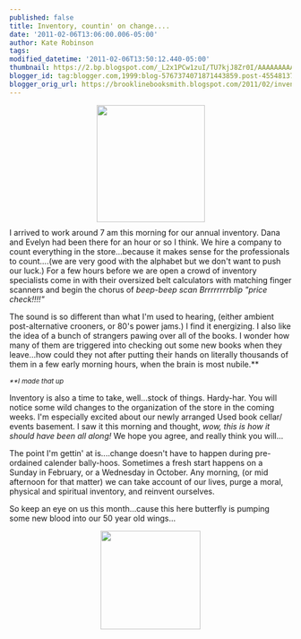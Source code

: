 ```yaml
---
published: false
title: Inventory, countin' on change....
date: '2011-02-06T13:06:00.006-05:00'
author: Kate Robinson
tags: 
modified_datetime: '2011-02-06T13:50:12.440-05:00'
thumbnail: https://2.bp.blogspot.com/_L2x1PCw1zuI/TU7kjJ8Zr0I/AAAAAAAAAM4/_seatEuRCRg/s72-c/a-counting-sheep2.gif
blogger_id: tag:blogger.com,1999:blog-5767374071871443859.post-4554813768914583271
blogger_orig_url: https://brooklinebooksmith.blogspot.com/2011/02/inventory-countin-on-change.html
---
```


<p><img style="TEXT-ALIGN: center; MARGIN: 0px auto 10px; WIDTH: 193px; DISPLAY: block; HEIGHT: 209px; CURSOR: hand" id="BLOGGER_PHOTO_ID_5570641081719697218" border="0" alt="" src="https://2.bp.blogspot.com/_L2x1PCw1zuI/TU7kjJ8Zr0I/AAAAAAAAAM4/_seatEuRCRg/s400/a-counting-sheep2.gif" />I arrived to work around 7 am this morning for our annual inventory. Dana and Evelyn had been there for an hour or so I think. We hire a company to count everything in the store...because it makes sense for the professionals to count....(we are very good with the alphabet but we don't want to push our luck.) For a few hours before we are open a crowd of inventory specialists come in with their oversized belt calculators with matching finger scanners and begin the chorus of <em>beep-beep scan Brrrrrrrrblip "price check!!!!"</em></p><p>The sound is so different than what I'm used to hearing, (either ambient post-alternative crooners, or 80's power jams.) I find it energizing. I also like the idea of a bunch of strangers pawing over all of the books. I wonder how many of them are triggered into checking out some new books when they leave...how could they not after putting their hands on literally thousands of them in a few early morning hours, when the brain is most nubile.**</p><p><em><span style="font-size:85%;">**I made that up</span></em></p><p>Inventory is also a time to take, well...stock of things. Hardy-har. You will notice some wild changes to the organization of the store in the coming weeks. I'm especially excited about our newly arranged Used book cellar/ events basement. I saw it this morning and thought, <em>wow, this is how it should have been all along! </em>We hope you agree, and really think you will...</p><p>The point I'm gettin' at is....change doesn't have to happen during pre-ordained calender bally-hoos. Sometimes a fresh start happens on a Sunday in February, or a Wednesday in October. Any morning, (or mid afternoon for that matter) we can take account of our lives, purge a moral, physical and spiritual inventory, and reinvent ourselves. </p><p>So keep an eye on us this month...cause this here butterfly is pumping some new blood into our 50 year old wings...</p><p><img style="TEXT-ALIGN: center; MARGIN: 0px auto 10px; WIDTH: 178px; DISPLAY: block; HEIGHT: 176px; CURSOR: hand" id="BLOGGER_PHOTO_ID_5570641207270329090" border="0" alt="" src="https://2.bp.blogspot.com/_L2x1PCw1zuI/TU7kqdqASwI/AAAAAAAAANA/uAUMmaEeyl4/s400/Counting%252520cookies.jpg" /></p>